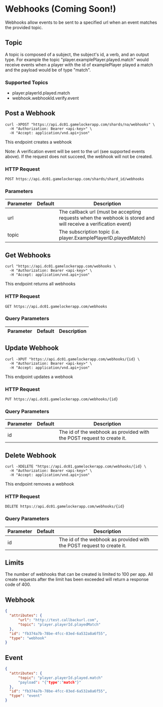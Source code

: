 # Webhooks (Coming Soon!)

Webhooks allow events to be sent to a specified url when an event matches the provided topic.

## Topic

A topic is composed of a subject, the subject's id, a verb, and an output type. For example the topic "player.examplePlayer.played.match" would receive events when a player with the id of examplePlayer played a match and the payload would be of type "match".

### Supported Topics

- player.playerId.played.match
- webhook.webhookId.verify.event

## Post a Webhook

```shell
curl -XPOST "https://api.dc01.gamelockerapp.com/shards/na/webhooks" \
  -H "Authorization: Bearer <api-key>" \
  -H "Accept: application/vnd.api+json"
```

This endpoint creates a webhook

Note: A verification event will be sent to the url (see supported events above). If the request does not succeed, the webhook will not be created.

### HTTP Request

`POST https://api.dc01.gamelockerapp.com/shards/shard_id/webhooks`

### Parameters

Parameter | Default | Description
--------- | ------- | -----------
url       |         | The callback url (must be accepting requests when the webhook is stored and will receive a verification event)
topic     |         | The subscription topic (i.e. player.ExamplePlayerID.playedMatch)

## Get Webhooks

```shell
curl "https://api.dc01.gamelockerapp.com/webhooks \
  -H "Authorization: Bearer <api-key>" \
  -H "Accept: application/vnd.api+json"
```

This endpoint returns all webhooks

### HTTP Request

`GET https://api.dc01.gamelockerapp.com/webhooks`

### Query Parameters

Parameter | Default | Description
--------- | ------- | -----------

## Update Webhook

```shell
curl -XPUT "https://api.dc01.gamelockerapp.com/webhooks/{id} \
  -H "Authorization: Bearer <api-key>" \
  -H "Accept: application/vnd.api+json"
```

This endpoint updates a webhook

### HTTP Request

`PUT https://api.dc01.gamelockerapp.com/webhooks/{id}`

### Query Parameters

Parameter | Default | Description
--------- | ------- | -----------
id        |         | The id of the webhook as provided with the POST request to create it.

## Delete Webhook

```shell
curl -XDELETE "https://api.dc01.gamelockerapp.com/webhooks/{id} \
  -H "Authorization: Bearer <api-key>" \
  -H "Accept: application/vnd.api+json"
```

This endpoint removes a webhook

### HTTP Request

`DELETE https://api.dc01.gamelockerapp.com/webhooks/{id}`

### Query Parameters

Parameter | Default | Description
--------- | ------- | -----------
id        |         | The id of the webhook as provided with the POST request to create it.

## Limits

The number of webhooks that can be created is limited to 100 per app. All create requests after the limit has been exceeded will return a response code of 400.

## Webhook

```json
{
  "attributes": {
      "url": "http://test.callbackurl.com",
      "topic": "player.playerId.playedMatch"
  },
  "id": "fb374a7b-78be-4fcc-83ed-6a532a8a6f55",
  "type": "webhook"
}
```

## Event

```json
{
  "attributes": {
      "topic": "player.playerId.played.match"
      "payload": "{"type":"match"}"
  },
  "id": "fb374a7b-78be-4fcc-83ed-6a532a8a6f55",
  "type": "event"
}
```
